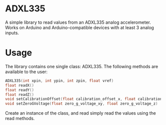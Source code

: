 # ADXL335

A simple library to read values from an ADXL335 analog accelerometer.
Works on Arduino and Arduino-compatible devices with at least 3 analog inputs.

# Usage

The library contains one single class: ADXL335. The following methods are available to the user:
```c++
ADXL335(int xpin, int ypin, int zpin, float vref)
float readX()
float readY()
float readZ()
void setCalibrationOffset(float calibration_offset_x, float calibration_offset_y, float calibration_offset_z)
void setZeroGVoltage(float zero_g_voltage_xy, float zero_g_voltage_z)
```

Create an instance of the class, and read simply read the values using the read methods.

